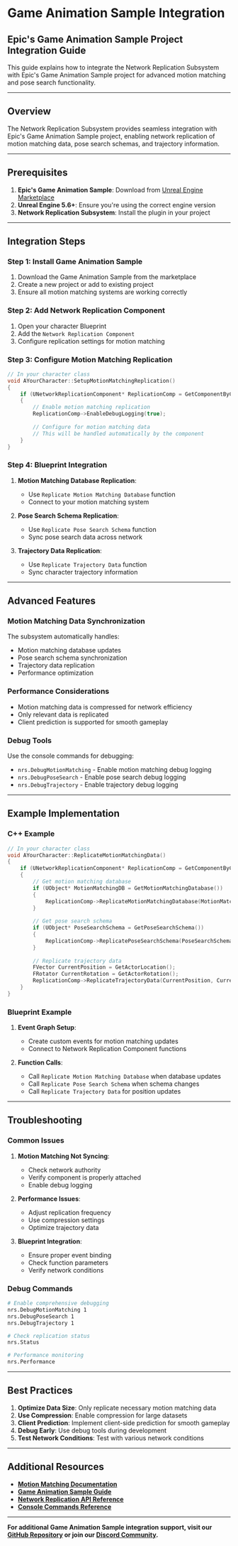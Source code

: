 # Game Animation Sample Integration
## Epic's Game Animation Sample Project Integration Guide

This guide explains how to integrate the Network Replication Subsystem with Epic's Game Animation Sample project for advanced motion matching and pose search functionality.

---

## **Overview**

The Network Replication Subsystem provides seamless integration with Epic's Game Animation Sample project, enabling network replication of motion matching data, pose search schemas, and trajectory information.

---

## **Prerequisites**

1. **Epic's Game Animation Sample**: Download from [Unreal Engine Marketplace](https://www.unrealengine.com/marketplace/en-US/product/game-animation-sample)
2. **Unreal Engine 5.6+**: Ensure you're using the correct engine version
3. **Network Replication Subsystem**: Install the plugin in your project

---

## **Integration Steps**

### **Step 1: Install Game Animation Sample**

1. Download the Game Animation Sample from the marketplace
2. Create a new project or add to existing project
3. Ensure all motion matching systems are working correctly

### **Step 2: Add Network Replication Component**

1. Open your character Blueprint
2. Add the `Network Replication Component`
3. Configure replication settings for motion matching

### **Step 3: Configure Motion Matching Replication**

```cpp
// In your character class
void AYourCharacter::SetupMotionMatchingReplication()
{
    if (UNetworkReplicationComponent* ReplicationComp = GetComponentByClass<UNetworkReplicationComponent>())
    {
        // Enable motion matching replication
        ReplicationComp->EnableDebugLogging(true);
        
        // Configure for motion matching data
        // This will be handled automatically by the component
    }
}
```

### **Step 4: Blueprint Integration**

1. **Motion Matching Database Replication**:
   - Use `Replicate Motion Matching Database` function
   - Connect to your motion matching system

2. **Pose Search Schema Replication**:
   - Use `Replicate Pose Search Schema` function
   - Sync pose search data across network

3. **Trajectory Data Replication**:
   - Use `Replicate Trajectory Data` function
   - Sync character trajectory information

---

## **Advanced Features**

### **Motion Matching Data Synchronization**

The subsystem automatically handles:
- Motion matching database updates
- Pose search schema synchronization
- Trajectory data replication
- Performance optimization

### **Performance Considerations**

- Motion matching data is compressed for network efficiency
- Only relevant data is replicated
- Client prediction is supported for smooth gameplay

### **Debug Tools**

Use the console commands for debugging:
- `nrs.DebugMotionMatching` - Enable motion matching debug logging
- `nrs.DebugPoseSearch` - Enable pose search debug logging
- `nrs.DebugTrajectory` - Enable trajectory debug logging

---

## **Example Implementation**

### **C++ Example**

```cpp
// In your character class
void AYourCharacter::ReplicateMotionMatchingData()
{
    if (UNetworkReplicationComponent* ReplicationComp = GetComponentByClass<UNetworkReplicationComponent>())
    {
        // Get motion matching database
        if (UObject* MotionMatchingDB = GetMotionMatchingDatabase())
        {
            ReplicationComp->ReplicateMotionMatchingDatabase(MotionMatchingDB);
        }
        
        // Get pose search schema
        if (UObject* PoseSearchSchema = GetPoseSearchSchema())
        {
            ReplicationComp->ReplicatePoseSearchSchema(PoseSearchSchema);
        }
        
        // Replicate trajectory data
        FVector CurrentPosition = GetActorLocation();
        FRotator CurrentRotation = GetActorRotation();
        ReplicationComp->ReplicateTrajectoryData(CurrentPosition, CurrentRotation);
    }
}
```

### **Blueprint Example**

1. **Event Graph Setup**:
   - Create custom events for motion matching updates
   - Connect to Network Replication Component functions

2. **Function Calls**:
   - Call `Replicate Motion Matching Database` when database updates
   - Call `Replicate Pose Search Schema` when schema changes
   - Call `Replicate Trajectory Data` for position updates

---

## **Troubleshooting**

### **Common Issues**

1. **Motion Matching Not Syncing**:
   - Check network authority
   - Verify component is properly attached
   - Enable debug logging

2. **Performance Issues**:
   - Adjust replication frequency
   - Use compression settings
   - Optimize trajectory data

3. **Blueprint Integration**:
   - Ensure proper event binding
   - Check function parameters
   - Verify network conditions

### **Debug Commands**

```bash
# Enable comprehensive debugging
nrs.DebugMotionMatching 1
nrs.DebugPoseSearch 1
nrs.DebugTrajectory 1

# Check replication status
nrs.Status

# Performance monitoring
nrs.Performance
```

---

## **Best Practices**

1. **Optimize Data Size**: Only replicate necessary motion matching data
2. **Use Compression**: Enable compression for large datasets
3. **Client Prediction**: Implement client-side prediction for smooth gameplay
4. **Debug Early**: Use debug tools during development
5. **Test Network Conditions**: Test with various network conditions

---

## **Additional Resources**

- **[Motion Matching Documentation](https://docs.unrealengine.com/5.6/en-US/motion-matching-in-unreal-engine/)**
- **[Game Animation Sample Guide](https://www.unrealengine.com/en-US/blog/game-animation-sample)**
- **[Network Replication API Reference](API_Reference.md)**
- **[Console Commands Reference](CONSOLE_COMMANDS.md)**

---

**For additional Game Animation Sample integration support, visit our [GitHub Repository](https://github.com/millsydotdev/NetworkReplication-UE5) or join our [Discord Community](https://discord.gg/uyJ636Y4u8).**
